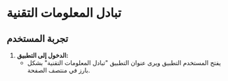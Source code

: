 # تبادل المعلومات التقنية

## تجربة المستخدم

1. **الدخول إلى التطبيق:**
   - يفتح المستخدم التطبيق ويرى عنوان التطبيق "تبادل المعلومات التقنية" بشكل بارز في منتصف الصفحة.